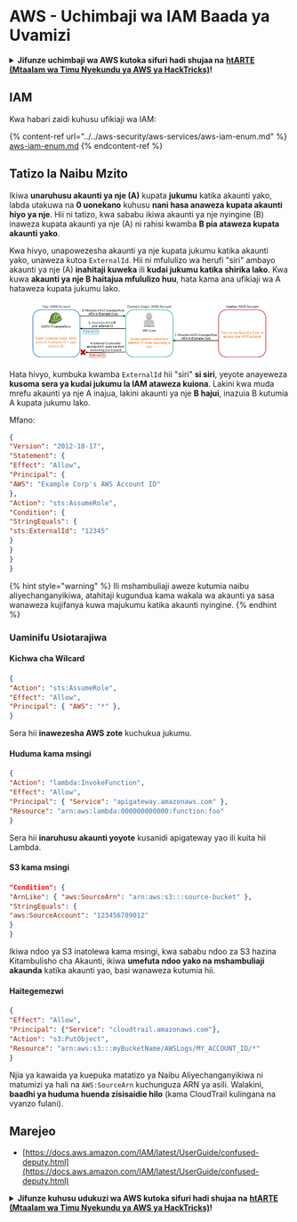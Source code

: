 # AWS - Uchimbaji wa IAM Baada ya Uvamizi

<details>

<summary><strong>Jifunze uchimbaji wa AWS kutoka sifuri hadi shujaa na</strong> <a href="https://training.hacktricks.xyz/courses/arte"><strong>htARTE (Mtaalam wa Timu Nyekundu ya AWS ya HackTricks)</strong></a><strong>!</strong></summary>

Njia nyingine za kusaidia HackTricks:

* Ikiwa unataka kuona **kampuni yako ikionekana kwenye HackTricks** au **kupakua HackTricks kwa PDF** Angalia [**MIPANGO YA USAJILI**](https://github.com/sponsors/carlospolop)!
* Pata [**bidhaa rasmi za PEASS & HackTricks**](https://peass.creator-spring.com)
* Gundua [**Familia ya PEASS**](https://opensea.io/collection/the-peass-family), mkusanyiko wetu wa kipekee wa [**NFTs**](https://opensea.io/collection/the-peass-family)
* **Jiunge na** 💬 [**Kikundi cha Discord**](https://discord.gg/hRep4RUj7f) au [**kikundi cha telegram**](https://t.me/peass) au **tufuate** kwenye **Twitter** 🐦 [**@hacktricks_live**](https://twitter.com/hacktricks_live)**.**
* **Shiriki mbinu zako za uchimbaji kwa kuwasilisha PRs kwa** [**HackTricks**](https://github.com/carlospolop/hacktricks) na [**HackTricks Cloud**](https://github.com/carlospolop/hacktricks-cloud) repos za github.

</details>

## IAM

Kwa habari zaidi kuhusu ufikiaji wa IAM:

{% content-ref url="../../aws-security/aws-services/aws-iam-enum.md" %}
[aws-iam-enum.md](../../aws-security/aws-services/aws-iam-enum.md)
{% endcontent-ref %}

## Tatizo la Naibu Mzito

Ikiwa **unaruhusu akaunti ya nje (A)** kupata **jukumu** katika akaunti yako, labda utakuwa na **0 uonekano** kuhusu **nani hasa anaweza kupata akaunti hiyo ya nje**. Hii ni tatizo, kwa sababu ikiwa akaunti ya nje nyingine (B) inaweza kupata akaunti ya nje (A) ni rahisi kwamba **B pia ataweza kupata akaunti yako**.

Kwa hivyo, unapowezesha akaunti ya nje kupata jukumu katika akaunti yako, unaweza kutoa `ExternalId`. Hii ni mfululizo wa herufi "siri" ambayo akaunti ya nje (A) **inahitaji kuweka** ili **kudai jukumu katika shirika lako**. Kwa kuwa **akaunti ya nje B haitajua mfululizo huu**, hata kama ana ufikiaji wa A hataweza kupata jukumu lako.

<figure><img src="../../../.gitbook/assets/image (1) (7).png" alt=""><figcaption></figcaption></figure>

Hata hivyo, kumbuka kwamba `ExternalId` hii "siri" **si siri**, yeyote anayeweza **kusoma sera ya kudai jukumu la IAM ataweza kuiona**. Lakini kwa muda mrefu akaunti ya nje A inajua, lakini akaunti ya nje **B hajui**, inazuia B kutumia A kupata jukumu lako.

Mfano:
```json
{
"Version": "2012-10-17",
"Statement": {
"Effect": "Allow",
"Principal": {
"AWS": "Example Corp's AWS Account ID"
},
"Action": "sts:AssumeRole",
"Condition": {
"StringEquals": {
"sts:ExternalId": "12345"
}
}
}
}
```
{% hint style="warning" %}
Ili mshambuliaji aweze kutumia naibu aliyechanganyikiwa, atahitaji kugundua kama wakala wa akaunti ya sasa wanaweza kujifanya kuwa majukumu katika akaunti nyingine.
{% endhint %}

### Uaminifu Usiotarajiwa

#### Kichwa cha Wilcard
```json
{
"Action": "sts:AssumeRole",
"Effect": "Allow",
"Principal": { "AWS": "*" },
}
```
Sera hii **inawezesha AWS zote** kuchukua jukumu.

#### Huduma kama msingi
```json
{
"Action": "lambda:InvokeFunction",
"Effect": "Allow",
"Principal": { "Service": "apigateway.amazonaws.com" },
"Resource": "arn:aws:lambda:000000000000:function:foo"
}
```
Sera hii **inaruhusu akaunti yoyote** kusanidi apigateway yao ili kuita hii Lambda.

#### S3 kama msingi
```json
"Condition": {
"ArnLike": { "aws:SourceArn": "arn:aws:s3:::source-bucket" },
"StringEquals": {
"aws:SourceAccount": "123456789012"
}
}
```
Ikiwa ndoo ya S3 inatolewa kama msingi, kwa sababu ndoo za S3 hazina Kitambulisho cha Akaunti, ikiwa **umefuta ndoo yako na mshambuliaji akaunda** katika akaunti yao, basi wanaweza kutumia hii.

#### Haitegemezwi
```json
{
"Effect": "Allow",
"Principal": {"Service": "cloudtrail.amazonaws.com"},
"Action": "s3:PutObject",
"Resource": "arn:aws:s3:::myBucketName/AWSLogs/MY_ACCOUNT_ID/*"
}
```
Njia ya kawaida ya kuepuka matatizo ya Naibu Aliyechanganyikiwa ni matumizi ya hali na `AWS:SourceArn` kuchunguza ARN ya asili. Walakini, **baadhi ya huduma huenda zisisaidie hilo** (kama CloudTrail kulingana na vyanzo fulani).

## Marejeo

* [https://docs.aws.amazon.com/IAM/latest/UserGuide/confused-deputy.html](https://docs.aws.amazon.com/IAM/latest/UserGuide/confused-deputy.html)

<details>

<summary><strong>Jifunze kuhusu udukuzi wa AWS kutoka sifuri hadi shujaa na</strong> <a href="https://training.hacktricks.xyz/courses/arte"><strong>htARTE (Mtaalam wa Timu Nyekundu ya AWS ya HackTricks)</strong></a><strong>!</strong></summary>

Njia nyingine za kusaidia HackTricks:

* Ikiwa unataka kuona **kampuni yako ikitangazwa kwenye HackTricks** au **kupakua HackTricks kwa PDF** Angalia [**MIPANGO YA KUJIUNGA**](https://github.com/sponsors/carlospolop)!
* Pata [**bidhaa rasmi za PEASS & HackTricks**](https://peass.creator-spring.com)
* Gundua [**Familia ya PEASS**](https://opensea.io/collection/the-peass-family), mkusanyiko wetu wa [**NFTs**](https://opensea.io/collection/the-peass-family) ya kipekee
* **Jiunge na** 💬 [**Kikundi cha Discord**](https://discord.gg/hRep4RUj7f) au kikundi cha [**telegram**](https://t.me/peass) au **tufuate** kwenye **Twitter** 🐦 [**@hacktricks_live**](https://twitter.com/hacktricks_live)**.**
* **Shiriki mbinu zako za udukuzi kwa kuwasilisha PRs kwa** [**HackTricks**](https://github.com/carlospolop/hacktricks) na [**HackTricks Cloud**](https://github.com/carlospolop/hacktricks-cloud) repos za github.

</details>
